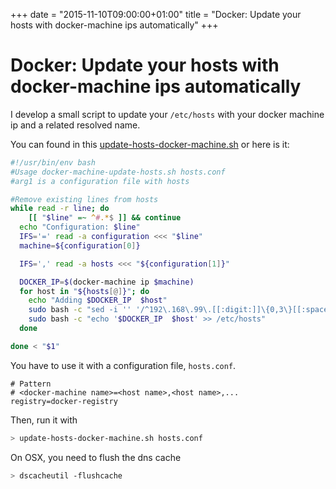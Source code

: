 +++
date = "2015-11-10T09:00:00+01:00"
title = "Docker: Update your hosts with docker-machine ips automatically"
+++

# Docker: Update your hosts with docker-machine ips automatically

I develop a small script to update your `/etc/hosts` with your docker machine ip and a related resolved name.

You can found in this [update-hosts-docker-machine.sh](https://gist.github.com/juliengarcia/9a208ca5cf6590b25150) or here is it:

```bash
#!/usr/bin/env bash
#Usage docker-machine-update-hosts.sh hosts.conf
#arg1 is a configuration file with hosts

#Remove existing lines from hosts
while read -r line; do
    [[ "$line" =~ ^#.*$ ]] && continue
  echo "Configuration: $line"
  IFS='=' read -a configuration <<< "$line"
  machine=${configuration[0]}

  IFS=',' read -a hosts <<< "${configuration[1]}"

  DOCKER_IP=$(docker-machine ip $machine)
  for host in "${hosts[@]}"; do
    echo "Adding $DOCKER_IP  $host"
    sudo bash -c "sed -i '' '/^192\.168\.99\.[[:digit:]]\{0,3\}[[:space:]]*$host/d' /etc/hosts"
    sudo bash -c "echo '$DOCKER_IP  $host' >> /etc/hosts"
  done

done < "$1"
```

You have to use it with a configuration file, `hosts.conf`.

```
# Pattern
# <docker-machine name>=<host name>,<host name>,...
registry=docker-registry
```

Then, run it with

```bash
> update-hosts-docker-machine.sh hosts.conf
```

On OSX, you need to flush the dns cache

```bash
> dscacheutil -flushcache
```
